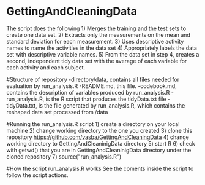 # GettingAndCleaningData
The script does the following
    1) Merges the training and the test sets to create one data set.
    2) Extracts only the measurements on the mean and standard deviation for each measurement. 
    3) Uses descriptive activity names to name the activities in the data set
    4) Appropriately labels the data set with descriptive variable names. 
    5) From the data set in step 4, creates a second, independent tidy data set with the average of each variable for each activity and each subject.

#Structure of repository
    -directory/data, contains all files needed for evaluation by run_analysis.R
    -README.md, this file.
    -codebook.md, contains the description of variables produced by run_analysis.R
    -run_analysis.R, is the R script that produces the tidyData.txt file
    -tidyData.txt, is the file generated by run_analysis.R, which contains the reshaped data set processed from /data

#Running the run_analysis.R script
    1) create a directory on your local machine
    2) change working directory to the one you created
    3) clone this repository https://github.com/vasba/GettingAndCleaningData
    4) change working directory to GettingAndCleaninigData directory
    5) start R 
    6) check with getwd() that you are in GettingAndCleaninigData directory under the cloned repository
    7) source("run_analysis.R")

#How the script run_analysis.R works
See the coments inside the script to follow the script actions.